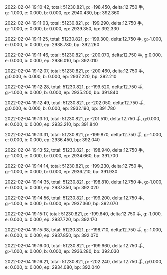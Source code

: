 2022-02-04 19:10:42, total: 51230.821, p: -198.450, delta:12.750 手, g:-1.000, e: 0.000, b: 0.000, ep: 2940.430, bp: 392.360

2022-02-04 19:11:03, total: 51230.821, p: -199.290, delta:12.750 手, g:-1.000, e: 0.000, b: 0.000, ep: 2939.350, bp: 392.330

2022-02-04 19:11:25, total: 51230.821, p: -199.300, delta:12.750 手, g:-1.000, e: 0.000, b: 0.000, ep: 2938.780, bp: 392.260

2022-02-04 19:11:46, total: 51230.821, p: -200.070, delta:12.750 手, g:0.000, e: 0.000, b: 0.000, ep: 2936.010, bp: 392.010

2022-02-04 19:12:07, total: 51230.821, p: -200.460, delta:12.750 手, g:0.000, e: 0.000, b: 0.000, ep: 2937.220, bp: 392.210

2022-02-04 19:12:28, total: 51230.821, p: -199.520, delta:12.750 手, g:-1.000, e: 0.000, b: 0.000, ep: 2935.200, bp: 391.840

2022-02-04 19:12:49, total: 51230.821, p: -202.050, delta:12.750 手, g:0.000, e: 0.000, b: 0.000, ep: 2932.190, bp: 391.780

2022-02-04 19:13:10, total: 51230.821, p: -201.510, delta:12.750 手, g:0.000, e: 0.000, b: 0.000, ep: 2933.210, bp: 391.840

2022-02-04 19:13:31, total: 51230.821, p: -199.870, delta:12.750 手, g:-1.000, e: 0.000, b: 0.000, ep: 2936.450, bp: 392.040

2022-02-04 19:13:52, total: 51230.821, p: -198.940, delta:12.750 手, g:-1.000, e: 0.000, b: 0.000, ep: 2934.660, bp: 391.700

2022-02-04 19:14:14, total: 51230.821, p: -199.230, delta:12.750 手, g:-1.000, e: 0.000, b: 0.000, ep: 2936.210, bp: 391.930

2022-02-04 19:14:35, total: 51230.821, p: -198.810, delta:12.750 手, g:-1.000, e: 0.000, b: 0.000, ep: 2937.350, bp: 392.020

2022-02-04 19:14:56, total: 51230.821, p: -199.200, delta:12.750 手, g:-1.000, e: 0.000, b: 0.000, ep: 2937.360, bp: 392.070

2022-02-04 19:15:17, total: 51230.821, p: -199.640, delta:12.750 手, g:-1.000, e: 0.000, b: 0.000, ep: 2937.720, bp: 392.170

2022-02-04 19:15:38, total: 51230.821, p: -198.710, delta:12.750 手, g:-1.000, e: 0.000, b: 0.000, ep: 2937.850, bp: 392.070

2022-02-04 19:16:00, total: 51230.821, p: -199.960, delta:12.750 手, g:-1.000, e: 0.000, b: 0.000, ep: 2936.280, bp: 392.030

2022-02-04 19:16:21, total: 51230.821, p: -202.240, delta:12.750 手, g:0.000, e: 0.000, b: 0.000, ep: 2934.080, bp: 392.040